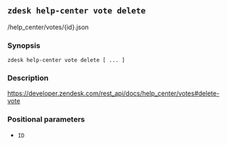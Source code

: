 ## `zdesk help-center vote delete`

/help_center/votes/{id}.json

### Synopsis

    zdesk help-center vote delete [ ... ]

### Description

https://developer.zendesk.com/rest_api/docs/help_center/votes#delete-vote

### Positional parameters

* `ID`

